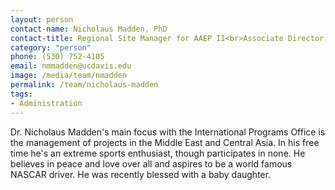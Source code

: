 ```yaml
---
layout: person
contact-name: Nicholaus Madden, PhD
contact-title: Regional Site Manager for AAEP II<br>Associate Director, Central Asian Programs
category: "person"
phone: (530) 752-4105
email: nmmadden@ucdavis.edu
image: /media/team/nmadden
permalink: /team/nicholaus-madden
tags:
- Administration
---
```


Dr. Nicholaus Madden's main focus with the International Programs Office is the management of projects in the Middle East and Central Asia. In his free time he's an extreme sports enthusiast, though participates in none. He believes in peace and love over all and aspires to be a world famous NASCAR driver. He was recently blessed with a baby daughter.
